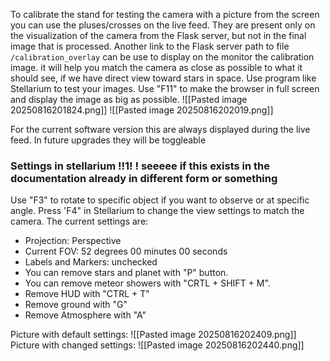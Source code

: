 To calibrate the stand for testing the camera with a picture from the screen you can use the pluses/crosses on the  live feed. They are present only on the visualization of the camera from the Flask server, but not in the final image that is processed. Another link to the Flask server path to file `/calibration_overlay` can be use to display on the monitor the calibration image. it will help you match the camera as close as possible to what it should see, if we have direct view toward stars in space. Use program like Stellarium to test your images. Use "F11" to make the browser in full screen and display the image as big as possible.
![[Pasted image 20250816201824.png]]
![[Pasted image 20250816202019.png]]

For the current software version this are always displayed during the live feed. In future 
upgrades they will be toggleable 
### Settings in stellarium !!1! ! seeeee if this exists in the documentation already in different form or something
Use "F3" to rotate to specific object if you want to observe or at specific angle.
Press 'F4" in Stellarium to change the view settings to match the camera. 
The current settings are:
- Projection: Perspective
- Current FOV: 52 degrees 00 minutes 00 seconds
- Labels and Markers: unchecked
- You can remove stars and planet with "P" button. 
- You can remove meteor showers with "CRTL + SHIFT + M".
- Remove HUD with "CTRL + T"
- Remove ground with "G"
- Remove Atmosphere with "A"


Picture with default settings:
![[Pasted image 20250816202409.png]]
Picture with changed settings:
![[Pasted image 20250816202440.png]]